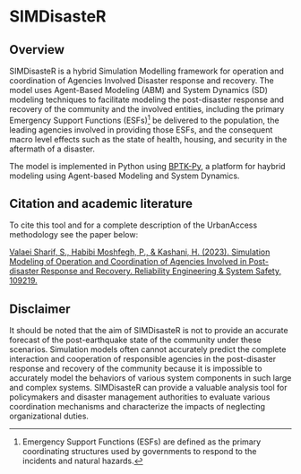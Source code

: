 # SIMDisasteR
## Overview
SIMDisasteR is a hybrid Simulation Modelling framework for operation and coordination of Agencies Involved Disaster response and recovery. The model uses Agent-Based Modeling (ABM) and System Dynamics (SD) modeling techniques to facilitate modeling the post-disaster response and recovery of the community and the involved entities, including the primary Emergency Support Functions (ESFs)[^1] be delivered to the population, the leading agencies involved in providing those ESFs, and the consequent macro level effects such as the state of health, housing, and security in the aftermath of a disaster.

The model is implemented in Python using <a href="https://github.com/transentis/bptk_py_tutorial" target="_blank" title="Visit Example website">BPTK-Py</a>, a platform for haybrid modeling using Agent-based Modeling and System Dynamics.

[^1]: Emergency Support Functions (ESFs) are defined as the primary coordinating structures used by governments to respond to the incidents and natural hazards.

## Citation and academic literature
To cite this tool and for a complete description of the UrbanAccess methodology see the paper below:

<a href=”https://authors.elsevier.com/c/1glYR3OQ~fdUa1”>Valaei Sharif, S., Habibi Moshfegh, P., & Kashani, H. (2023). Simulation Modeling of Operation and Coordination of Agencies Involved in Post-disaster Response and Recovery. Reliability Engineering & System Safety, 109219.</a>


## Disclaimer
It should be noted that the aim of SIMDisasteR is not to provide an accurate forecast of the post-earthquake state of the community under these scenarios. Simulation models often cannot accurately predict the complete interaction and cooperation of responsible agencies in the post-disaster response and recovery of the community because it is impossible to accurately model the behaviors of various system components in such large and complex systems. SIMDisasteR can provide a valuable analysis tool for policymakers and disaster management authorities to evaluate various coordination mechanisms and characterize the impacts of neglecting organizational duties.
